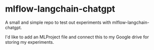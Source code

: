 # mlflow-langchain-chatgpt
A small and simple repo to test out experiments with mlflow-langchain-chatgpt. 

I'd like to add an MLProject file and connect this to my Google drive for storing my experiments. 

